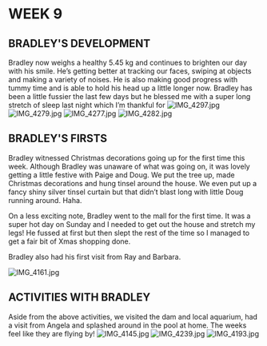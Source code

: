 # WEEK 9
## BRADLEY'S DEVELOPMENT
Bradley now weighs a healthy 5.45 kg and continues to brighten our day with his smile. He’s getting better at tracking our faces, swiping at objects and making a variety of noises. He is also making good progress with tummy time and is able to hold his head up a little longer now. 
Bradley has been a little fussier the last few days but he blessed me with a super long stretch of sleep last night which I’m thankful for
![IMG_4297.jpg](IMG_4297.jpg "IMG_4297.jpg")
![IMG_4279.jpg](IMG_4279.jpg "IMG_4279.jpg")
![IMG_4277.jpg](IMG_4277.jpg "IMG_4277.jpg")
![IMG_4282.jpg](IMG_4282.jpg "IMG_4282.jpg")

## BRADLEY'S FIRSTS
Bradley witnessed Christmas decorations going up for the first time this week. Although Bradley was unaware of what was going on, it was lovely getting a little festive with Paige and Doug. We put the tree up, made Christmas decorations and hung tinsel around the house. We even put up a fancy shiny silver tinsel curtain but that didn’t blast long with little Doug running around. Haha.

On a less exciting note, Bradley went to the mall for the first time. It was a super hot day on Sunday and I needed to get out the house and stretch my legs! He fussed at first but then slept the rest of the time so I managed to get a fair bit of Xmas shopping done. 

Bradley also had his first visit from Ray and Barbara. 

![IMG_4161.jpg](IMG_4161.jpg "IMG_4161.jpg")

## ACTIVITIES WITH BRADLEY
Aside from the above activities, we visited the dam and local aquarium, had a visit from Angela and splashed around in the pool at home. The weeks feel like they are flying by!
![IMG_4145.jpg](IMG_4145.jpg "IMG_4145.jpg")
![IMG_4239.jpg](IMG_4239.jpg "IMG_4239.jpg")
![IMG_4193.jpg](IMG_4193.jpg "IMG_4193.jpg")
